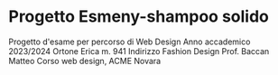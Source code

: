 # Progetto Esmeny-shampoo solido
Progetto d'esame per percorso di Web Design
Anno accademico 2023/2024
Ortone Erica m. 941
Indirizzo Fashion Design
Prof. Baccan Matteo
Corso web design, ACME Novara
